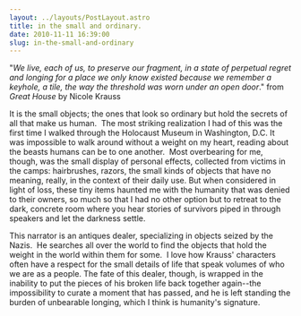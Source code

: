 ```yaml
---
layout: ../layouts/PostLayout.astro
title: in the small and ordinary.
date: 2010-11-11 16:39:00
slug: in-the-small-and-ordinary
---
```


"_We live, each of us, to preserve our fragment, in a state of perpetual regret and longing for a place we only know existed because we remember a keyhole, a tile, the way the threshold was worn under an open door_." from _Great House_ by Nicole Krauss

  

It is the small objects; the ones that look so ordinary but hold the secrets of all that make us human.  The most striking realization I had of this was the first time I walked through the Holocaust Museum in Washington, D.C. It was impossible to walk around without a weight on my heart, reading about the beasts humans can be to one another.  Most overbearing for me, though, was the small display of personal effects, collected from victims in the camps: hairbrushes, razors, the small kinds of objects that have no meaning, really, in the context of their daily use. But when considered in light of loss, these tiny items haunted me with the humanity that was denied to their owners, so much so that I had no other option but to retreat to the dark, concrete room where you hear stories of survivors piped in through speakers and let the darkness settle. 

  

This narrator is an antiques dealer, specializing in objects seized by the Nazis.  He searches all over the world to find the objects that hold the weight in the world within them for some.  I love how Krauss' characters often have a respect for the small details of life that speak volumes of who we are as a people. The fate of this dealer, though, is wrapped in the inability to put the pieces of his broken life back together again--the impossibility to curate a moment that has passed, and he is left standing the burden of unbearable longing, which I think is humanity's signature.